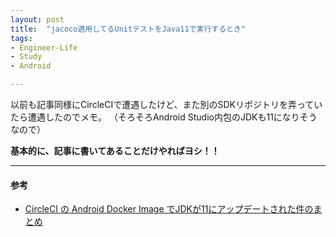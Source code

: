 ```yaml
---
layout: post
title:  "jacoco適用してるUnitテストをJava11で実行するとき"
tags:
- Engineer-Life
- Study
- Android

---
```


以前も記事同様にCircleCIで遭遇したけど、また別のSDKリポジトリを弄っていたら遭遇したのでメモ。
（そろそろAndroid Studio内包のJDKも11になりそうなので）

**基本的に、記事に書いてあることだけやればヨシ！！**

----------
#### 参考
- [CircleCI の Android Docker Image でJDKが11にアップデートされた件のまとめ](https://nashcft.hatenablog.com/entry/2020/08/22/185518)
